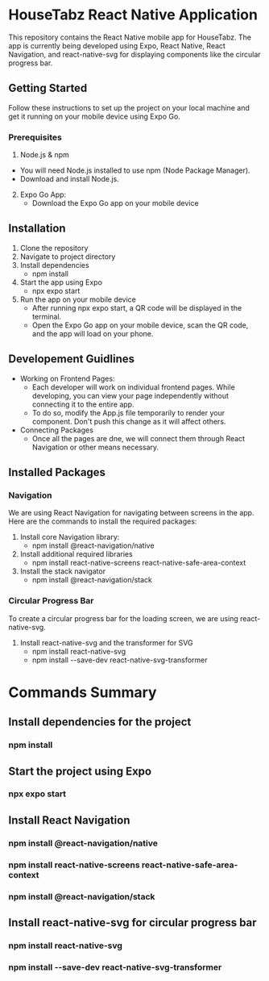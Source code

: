 # HouseTabz React Native Application
This repository contains the React Native mobile app for HouseTabz. The app is currently being developed using Expo, React Native, React Navigation, and react-native-svg for displaying components like the circular progress bar.

## Getting Started
Follow these instructions to set up the project on your local machine and get it running on your mobile device using Expo Go.

### Prerequisites
1. Node.js & npm
  - You will need Node.js installed to use npm (Node Package Manager).
  - Download and install Node.js.

2. Expo Go App:
   - Download the Expo Go app on your mobile device
  
## Installation

1. Clone the repository
2. Navigate to project directory
3. Install dependencies
   - npm install
4. Start the app using Expo
   - npx expo start
5. Run the app on your mobile device
   - After running npx expo start, a QR code will be displayed in the terminal.
   - Open the Expo Go app on your mobile device, scan the QR code, and the app will load on your phone.

## Developement Guidlines
- Working on Frontend Pages:
    - Each developer will work on individual frontend pages. While developing, you can view your page independently without connecting it to the entire app.
    - To do so, modify the App.js file temporarily to render your component. Don't push this change as it will affect others.
- Connecting Packages
    - Once all the pages are dne, we will connect them through React Navigation or other means necessary.
 
## Installed Packages

### Navigation
We are using React Navigation for navigating between screens in the app. Here are the commands to install the required packages:
1. Install core Navigation library:
   - npm install @react-navigation/native
2. Install additional required libraries
   - npm install react-native-screens react-native-safe-area-context
3. Install the stack navigator
   - npm install @react-navigation/stack

### Circular Progress Bar
To create a circular progress bar for the loading screen, we are using react-native-svg.
1. Install react-native-svg and the transformer for SVG
   - npm install react-native-svg
   - npm install --save-dev react-native-svg-transformer

# Commands Summary
## Install dependencies for the project
### npm install

## Start the project using Expo
### npx expo start

## Install React Navigation
### npm install @react-navigation/native
### npm install react-native-screens react-native-safe-area-context
### npm install @react-navigation/stack

## Install react-native-svg for circular progress bar
### npm install react-native-svg
### npm install --save-dev react-native-svg-transformer


